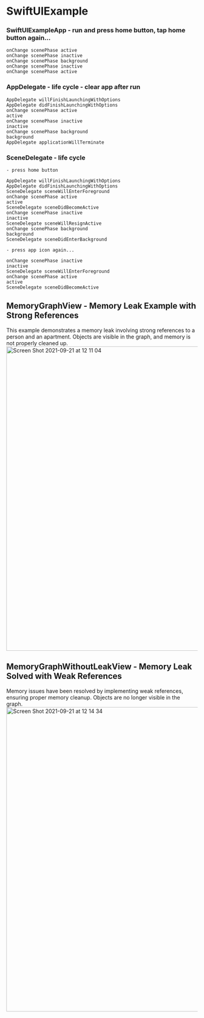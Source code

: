 # SwiftUIExample

### SwiftUIExampleApp - run and press home button, tap home button again...
```
onChange scenePhase active
onChange scenePhase inactive
onChange scenePhase background
onChange scenePhase inactive
onChange scenePhase active
```

### AppDelegate - life cycle - clear app after run
```
AppDelegate willFinishLaunchingWithOptions
AppDelegate didFinishLaunchingWithOptions
onChange scenePhase active
active
onChange scenePhase inactive
inactive
onChange scenePhase background
background
AppDelegate applicationWillTerminate
```

### SceneDelegate - life cycle 
```
- press home button

AppDelegate willFinishLaunchingWithOptions
AppDelegate didFinishLaunchingWithOptions
SceneDelegate sceneWillEnterForeground
onChange scenePhase active
active
SceneDelegate sceneDidBecomeActive
onChange scenePhase inactive
inactive
SceneDelegate sceneWillResignActive
onChange scenePhase background
background
SceneDelegate sceneDidEnterBackground

- press app icon again...

onChange scenePhase inactive
inactive
SceneDelegate sceneWillEnterForeground
onChange scenePhase active
active
SceneDelegate sceneDidBecomeActive

```

## MemoryGraphView - Memory Leak Example with Strong References
This example demonstrates a memory leak involving strong references to a person and an apartment. Objects are visible in the graph, and memory is not properly cleaned up.
<img width="800" alt="Screen Shot 2021-09-21 at 12 11 04" src="https://user-images.githubusercontent.com/14831652/134106063-68ee9681-57fc-4c1d-9270-30bb7e835384.png">

## MemoryGraphWithoutLeakView - Memory Leak Solved with Weak References
Memory issues have been resolved by implementing weak references, ensuring proper memory cleanup. Objects are no longer visible in the graph.
<img width="800" alt="Screen Shot 2021-09-21 at 12 14 34" src="https://user-images.githubusercontent.com/14831652/134106233-7cc66011-946f-4f64-9005-686cb935272f.png">



